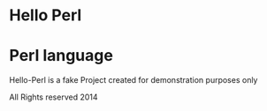 # Hello Perl
# Perl language

Hello-Perl is a fake Project created for demonstration purposes only

All Rights reserved 2014
